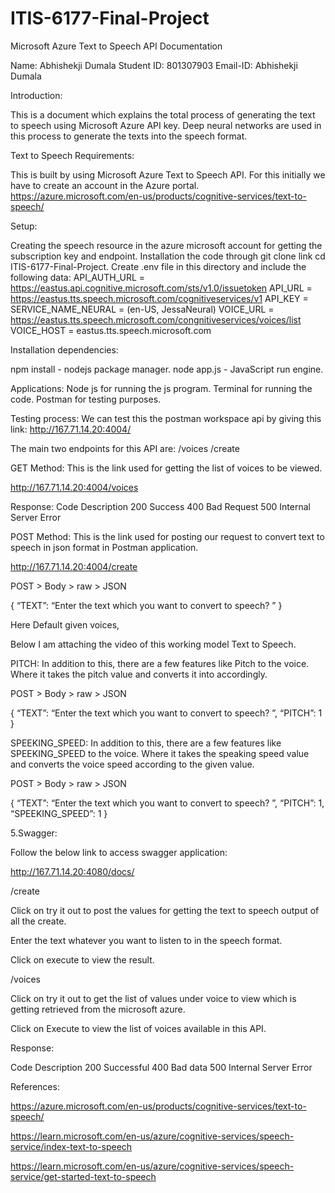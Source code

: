 # ITIS-6177-Final-Project

Microsoft Azure Text to Speech API Documentation

Name: Abhishekji Dumala
Student ID: 801307903
Email-ID: Abhishekji Dumala

Introduction:

This is a document which explains the total process of generating the text to speech using Microsoft Azure API key. Deep neural networks are used in this process to generate the texts into the speech format.

Text to Speech Requirements:

This is built by using Microsoft Azure Text to Speech API. For this initially we have to create an account in the Azure portal.
https://azure.microsoft.com/en-us/products/cognitive-services/text-to-speech/

Setup:

Creating the speech resource in the azure microsoft account for getting the subscription key and endpoint.
Installation the code through git clone link 
cd ITIS-6177-Final-Project.
Create .env file in this directory and include the following data:
API_AUTH_URL = https://eastus.api.cognitive.microsoft.com/sts/v1.0/issuetoken
API_URL = https://eastus.tts.speech.microsoft.com/cognitiveservices/v1
API_KEY = <your-api-key>
SERVICE_NAME_NEURAL = (en-US, JessaNeural)
VOICE_URL = https://eastus.tts.speech.microsoft.com/congnitiveservices/voices/list
VOICE_HOST = eastus.tts.speech.microsoft.com




Installation dependencies:

npm install - nodejs package manager.
node app.js - JavaScript run engine.

Applications:
Node js for running the js program.
Terminal for running the code.
Postman for testing purposes.

Testing process:
We can test this the postman workspace api by giving this link: http://167.71.14.20:4004/

The main two endpoints for this API are: 
   /voices
   /create



GET Method:  This is the link used for getting the list of voices to be viewed. 
 
http://167.71.14.20:4004/voices


Response:
Code Description
200 Success
400 Bad Request
500 Internal Server Error

POST Method: This is the link used for posting our request to convert text to speech in json format in Postman application. 

http://167.71.14.20:4004/create

POST > Body > raw > JSON

{
   “TEXT”: “Enter the text which you want to convert to speech? ”
}





Here Default given voices, 



Below I am attaching the video of this working model Text to Speech.
 


PITCH:
In addition to this, there are a few features like Pitch to the voice. Where it takes the pitch value and converts it into accordingly.

 POST > Body > raw > JSON

{
   “TEXT”: “Enter the text which you want to convert to speech? ”,
   “PITCH”: 1
}



SPEEKING_SPEED:
In addition to this, there are a few features like SPEEKING_SPEED to the voice. Where it takes the speaking speed value and converts the voice speed according to the given value.

 POST > Body > raw > JSON

{
   “TEXT”: “Enter the text which you want to convert to speech? ”,
   “PITCH”: 1,
   “SPEEKING_SPEED”: 1
}



5.Swagger:

Follow the below link to access swagger application:

http://167.71.14.20:4080/docs/


/create

Click on try it out to post the values for getting the text to speech output of all the create.



Enter the text whatever you want to listen to in the speech format.






Click on execute to view the result.



/voices
 
Click on try it out to get the list of values under voice to view which is getting retrieved from the microsoft azure.





Click on Execute to view the list of voices available in this API.




Response:
 
Code
Description
200
Successful
400
Bad data
500
Internal Server Error


References:
  

https://azure.microsoft.com/en-us/products/cognitive-services/text-to-speech/    

https://learn.microsoft.com/en-us/azure/cognitive-services/speech-service/index-text-to-speech

https://learn.microsoft.com/en-us/azure/cognitive-services/speech-service/get-started-text-to-speech

    
